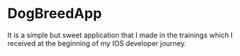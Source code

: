 # DogBreedApp

It is a simple but sweet application that I made in the trainings which I received at the beginning of my IOS developer journey.
